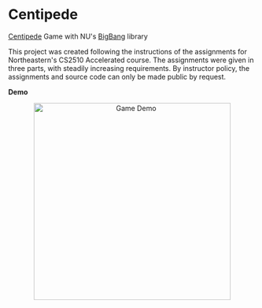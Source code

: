 # Centipede
[Centipede](https://en.wikipedia.org/wiki/Centipede_(video_game)) Game with NU's [BigBang](https://course.ccs.neu.edu/cs2510h/image-doc.html) library

This project was created following the instructions of the assignments for Northeastern's CS2510 Accelerated course. The assignments were given in three parts, with steadily increasing requirements. By instructor policy, the assignments and source code can only be made public by request.

**Demo**

<p align="center">
  <img src="https://github.com/h0rban/Centipede/blob/master/centipede.gif" alt="Game Demo" height="400"/>
</p>
